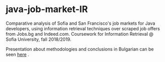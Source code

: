# java-job-market-IR
Comparative analysis of Sofia and San Francisco's job markets for Java developers, using information retrieval techniques over scraped job offers from Jobs.bg and Indeed.com. Coursework for Information Retrieval @ Sofia University, fall 2018/2019. 

Presentation about methodologies and conclusions in Bulgarian can be seen [here](https://docs.google.com/presentation/d/1vcHUnFUgw_XhZ34Jm_T6-k7ELayRcoScirt26ShWE9U/edit?usp=sharing) . 
